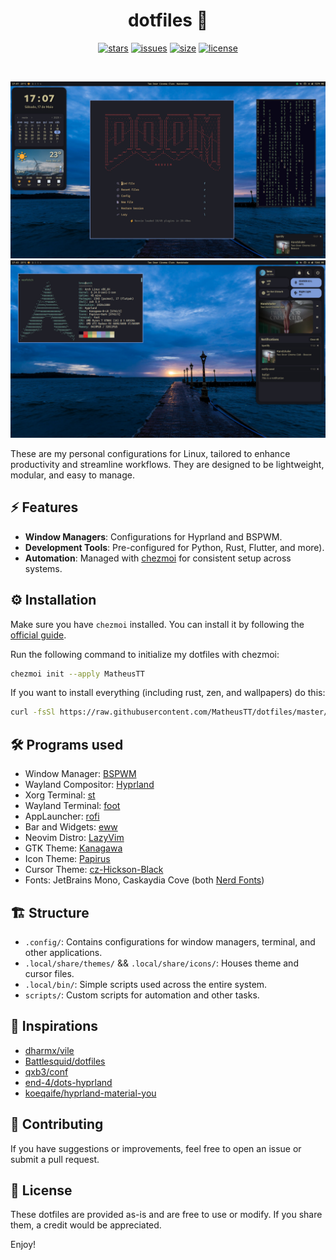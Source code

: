 <div align="center">

# dotfiles 🐧
[![stars](https://img.shields.io/github/stars/MatheusTT/dotfiles?color=7E9CD8&style=for-the-badge)](https://github.com/MatheusTT/dotfiles/stargazers)
[![issues](https://img.shields.io/github/issues/MatheusTT/dotfiles?color=FF5D62&style=for-the-badge)](https://github.com/MatheusTT/dotfiles/issues)
[![size](https://img.shields.io/github/repo-size/MatheusTT/dotfiles?color=76946A&style=for-the-badge)](https://github.com/MatheusTT/dotfiles)
[![license](https://img.shields.io/github/license/MatheusTT/dotfiles?color=957FB8&style=for-the-badge)](https://github.com/MatheusTT/dotfiles/blob/master/LICENSE)

</div>

<br>

![](./assets/screenshots/0.jpg)
![](./assets/screenshots/1.jpg)

These are my personal configurations for Linux, tailored to enhance productivity and streamline workflows.
They are designed to be lightweight, modular, and easy to manage.

## ⚡ Features
- **Window Managers**: Configurations for Hyprland and BSPWM.
- **Development Tools**: Pre-configured for Python, Rust, Flutter, and more).
- **Automation**: Managed with [chezmoi](https://www.chezmoi.io/) for consistent setup across systems.

## ⚙ Installation
Make sure you have `chezmoi` installed. You can install it by following the [official guide](https://www.chezmoi.io/install/).

Run the following command to initialize my dotfiles with chezmoi:
  ```bash
  chezmoi init --apply MatheusTT
  ```

If you want to install everything (including rust, zen, and wallpapers) do this:
  ```bash
  curl -fsSl https://raw.githubusercontent.com/MatheusTT/dotfiles/master/install.sh | sh
  ```

## 🛠 Programs used
- Window Manager: [BSPWM](https://github.com/baskerville/bspwm)
- Wayland Compositor: [Hyprland](https://hyprland.org/)
- Xorg Terminal: [st](https://github.com/bakkeby/st-flexipatch)
- Wayland Terminal: [foot](https://codeberg.org/dnkl/foot)
- AppLauncher: [rofi](https://github.com/lbonn/rofi)
- Bar and Widgets: [eww](https://github.com/elkowar/eww)
- Neovim Distro: [LazyVim](https://www.lazyvim.org/)
- GTK Theme: [Kanagawa](https://www.pling.com/p/1810560/)
- Icon Theme: [Papirus](https://github.com/PapirusDevelopmentTeam/papirus-icon-theme/)
- Cursor Theme: [cz-Hickson-Black](https://www.gnome-look.org/p/1503665)
- Fonts: JetBrains Mono, Caskaydia Cove (both [Nerd Fonts](https://www.nerdfonts.com/))

## 🏗 Structure
- `.config/`: Contains configurations for window managers, terminal, and other applications.
- `.local/share/themes/` && `.local/share/icons/`: Houses theme and cursor files.
- `.local/bin/`: Simple scripts used across the entire system.
- `scripts/`: Custom scripts for automation and other tasks.

## 🌟 Inspirations
- [dharmx/vile](https://github.com/dharmx/vile)
- [Battlesquid/dotfiles](https://github.com/Battlesquid/dotfiles)
- [qxb3/conf](https://github.com/qxb3/conf)
- [end-4/dots-hyprland](https://github.com/end-4/dots-hyprland)
- [koeqaife/hyprland-material-you](https://github.com/koeqaife/hyprland-material-you)

## 🤝 Contributing
If you have suggestions or improvements, feel free to open an issue or submit a pull request.

## 📜 License
These dotfiles are provided as-is and are free to use or modify.
If you share them, a credit would be appreciated.

Enjoy!
